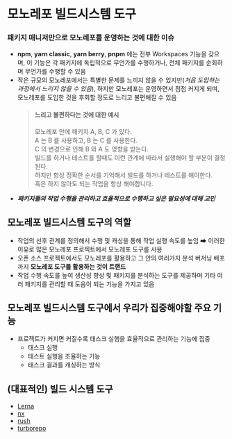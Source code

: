 # 모노레포 빌드시스템 도구

### 패키지 매니저만으로 모노레포를 운영하는 것에 대한 이슈

- **npm**, **yarn classic**, **yarn berry**, **pnpm** 에는 전부 Workspaces 기능을 갖으며,
  이 기능은 각 패키지에 독립적으로 무언가를 수행하거나, 전체 패키지를 순회하며 무언가를 수행할 수 있음
- 작은 규모의 모노레포에서는 특별한 문제를 느끼지 않을 수 있지만(_처음 도입하는 과정에서 느리지 않을 수 있음_),
  하지만 모노레포는 운영하면서 점점 커지게 되며, 모노레포를 도입한 것을 후회할 정도로 느리고 불편해질 수 있음
  > #### 느리고 불편하다는 것에 대한 예시
  >
  > 모노레포 안에 패키지 A, B, C 가 있다.  
  > A 는 B 를 사용하고, B 는 C 를 사용한다.  
  > C 의 변경으로 인해 B 와 A 도 영향을 받는다.  
  > 빌드를 하거나 테스트를 할때도 이런 관계에 따라서 실행해야 할 부분이 결정된다.  
  > 하지만 항상 정확한 순서를 기억해서 빌드를 하거나 테스트를 해야한다.  
  > 혹은 하지 않아도 되는 작업을 항상 해야합니다.
- **_패키지들의 작업 수행을 관리하고 효율적으로 수행하고 싶은 필요성에 대해 고민_**

## 모노레포 빌드시스템 도구의 역할

- 작업의 선후 관계를 정의해서 수행 및 캐싱을 통해 작업 실행 속도를 높임 ➡ 이러한 이유로 많은 모노레포 프로젝트에서 모노레포 도구를 사용
- 오픈 소스 프로젝트에서도 모노레포를 활용하고 그 안의 여러가지 분석 버저닝 배포까지 **모노레포 도구를 활용하는 것이 트랜드**
- 작업 수행 속도를 높여 생산성 향상 및 패키지를 분석하는 도구를 제공하며 기타 여러 패키지를 관리할 때 도움이 되는 기능을 가지고 있음

## 모노레포 빌드시스템 도구에서 우리가 집중해야할 주요 기능

- 프로젝트가 커지면 커질수록 태스크 실행을 효율적으로 관리하는 기능에 집중
  - 태스크 실행
  - 태스트 실행을 조율하는 기능
  - 태스크 결과를 캐싱하는 방식

## (대표적인) 빌드 시스템 도구

- [Lerna](./lerna.md)
- [nx](./nx.md)
- [rush](./rush.md)
- [turborepo](./turborepo.md)
